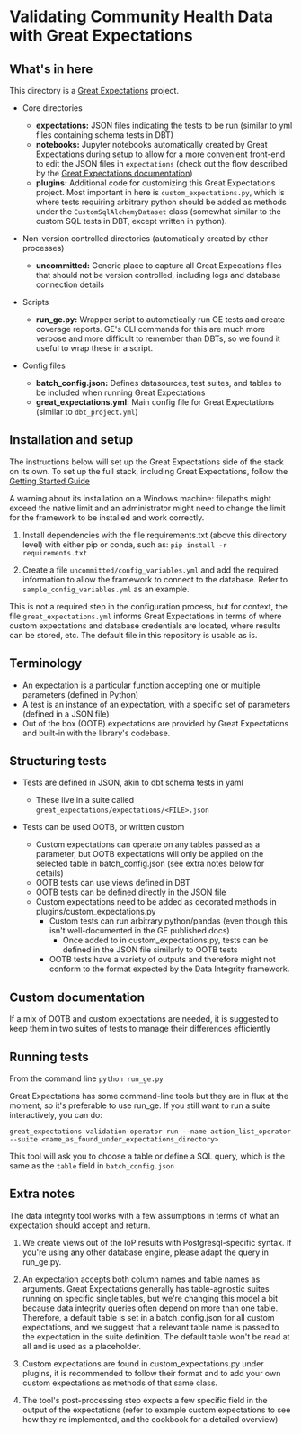 # Validating Community Health Data with Great Expectations

## What's in here

This directory is a [Great Expectations](https://greatexpectations.io/) project.

- Core directories
  - __expectations:__ JSON files indicating the tests to be run (similar to yml files containing schema tests in DBT)
  - __notebooks:__ Jupyter notebooks automatically created by Great Expectations during setup to allow for a more convenient front-end to edit the JSON files in `expectations` (check out the flow described by the [Great Expectations documentation](https://docs.greatexpectations.io/en/latest/how_to_guides/creating_and_editing_expectations/how_to_edit_an_expectation_suite_using_a_disposable_notebook.html))
  - __plugins:__ Additional code for customizing this Great Expectations project. Most important in here is `custom_expectations.py`, which is where tests requiring arbitrary python should be added as methods under the `CustomSqlAlchemyDataset` class (somewhat similar to the custom SQL tests in DBT, except written in python).

- Non-version controlled directories (automatically created by other processes)
  - __uncommitted:__ Generic place to capture all Great Expecations files that should not be version controlled, including logs and database connection details

- Scripts
  - __run_ge.py:__ Wrapper script to automatically run GE tests and create coverage reports. GE's CLI commands for this are much more verbose and more difficult to remember than DBTs, so we found it useful to wrap these in a script.

- Config files
  - __batch_config.json:__ Defines datasources, test suites, and tables to be included when running Great Expectations
  - __great_expectations.yml:__ Main config file for Great Expectations (similar to `dbt_project.yml`)

## Installation and setup

The instructions below will set up the Great Expectations side of the stack on its own. To set up the full stack, including Great Expectations, follow the [Getting Started Guide](../docs/getting_started.md)

A warning about its installation on a Windows machine: filepaths might exceed the native limit and an administrator might need to change the limit for the framework to be installed and work correctly.

1. Install dependencies with the file requirements.txt (above this directory level) with either pip or conda, such as: `pip install -r requirements.txt`

2. Create a file `uncommitted/config_variables.yml` and add the required information to allow the framework to connect to the database. Refer to `sample_config_variables.yml` as an example.

This is not a required step in the configuration process, but for context, the file `great_expectations.yml` informs Great Expectations in terms of where custom expectations and database credentials are located, where results can be stored, etc. The default file in this repository is usable as is.

## Terminology

- An expectation is a particular function accepting one or multiple parameters (defined in Python)
- A test is an instance of an expectation, with a specific set of parameters (defined in a JSON file)
- Out of the box (OOTB) expectations are provided by Great Expectations and built-in with the library's codebase.

## Structuring tests

- Tests are defined in JSON, akin to dbt schema tests in yaml
  - These live in a suite called `great_expectations/expectations/<FILE>.json`

- Tests can be used OOTB, or written custom
  - Custom expectations can operate on any tables passed as a parameter, but OOTB expectations will only be applied on the selected table in batch_config.json (see extra notes below for details)
  - OOTB tests can use views defined in DBT
  - OOTB tests can be defined directly in the JSON file
  - Custom expectations need to be added as decorated methods in plugins/custom_expectations.py
    - Custom tests can run arbitrary python/pandas (even though this isn't well-documented in the GE published docs)
      - Once added to in custom_expectations.py, tests can be defined in the JSON file similarly to OOTB tests
    - OOTB tests have a variety of outputs and therefore might not conform to the format expected by the Data Integrity framework.

## Custom documentation

If a mix of OOTB and custom expectations are needed, it is suggested to keep them in two suites of tests to manage their differences efficiently

## Running tests

From the command line
`python run_ge.py`

Great Expectations has some command-line tools but they are in flux at the moment, so it's preferable to use run_ge. If you still want to run a suite interactively, you can do:

`great_expectations validation-operator run --name action_list_operator --suite <name_as_found_under_expectations_directory>`

This tool will ask you to choose a table or define a SQL query, which is the same as the `table` field in `batch_config.json`

## Extra notes

The data integrity tool works with a few assumptions in terms of what an expectation should accept and return.

1. We create views out of the IoP results with Postgresql-specific syntax. If you're using any other database engine, please adapt the query in run_ge.py.

2. An expectation accepts both column names and table names as arguments. Great Expectations generally has table-agnostic suites running on specific single tables, but we're changing this model a bit because data integrity queries often depend on more than one table. Therefore, a default table is set in a batch_config.json for all custom expectations, and we suggest that a relevant table name is passed to the expectation in the suite definition. The default table won't be read at all and is used as a placeholder.

3. Custom expectations are found in custom_expectations.py under plugins, it is recommended to follow their format and to add your own custom expectations as methods of that same class.

4. The tool's post-processing step expects a few specific field in the output of the expectations (refer to example custom expectations to see how they're implemented, and the cookbook for a detailed overview)
